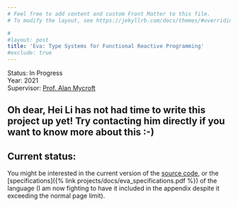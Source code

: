 ```yaml
---
# Feel free to add content and custom Front Matter to this file.
# To modify the layout, see https://jekyllrb.com/docs/themes/#overriding-theme-defaults

#
#layout: post
title: 'Eva: Type Systems for Functional Reactive Programming'
#exclude: true
---
```

Status: In Progress  
Year: 2021  
Supervisor: [Prof. Alan Mycroft](https://www.cl.cam.ac.uk/~am21/)

## Oh dear, Hei Li has not had time to write this project up yet! Try contacting him directly if you want to know more about this :-)

## Current status:
You might be interested in the current version of the [source code](https://github.com/hei411/eva), or the [specifications]({% link  projects/docs/eva_specifications.pdf %}) of the language (I am now fighting to have it included in the appendix despite it exceeding the normal page limit).